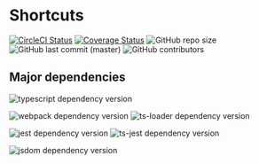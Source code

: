 # Shortcuts

[![CircleCI Status](https://circleci.com/gh/hegedus-adam/shortcuts.svg?style=shield)](https://app.circleci.com/pipelines/github/hegedus-adam/shortcuts?branch=master)
[![Coverage Status](https://coveralls.io/repos/github/hegedus-adam/shortcuts/badge.svg?branch=master)](https://coveralls.io/github/hegedus-adam/shortcuts?branch=master)
![GitHub repo size](https://img.shields.io/github/repo-size/hegedus-adam/shortcuts)
![GitHub last commit (master)](https://img.shields.io/github/last-commit/hegedus-adam/shortcuts/master)
![GitHub contributors](https://img.shields.io/github/contributors/hegedus-adam/shortcuts)

## Major dependencies

![typescript dependency version](https://img.shields.io/github/package-json/dependency-version/hegedus-adam/shortcuts/dev/typescript)

![webpack dependency version](https://img.shields.io/github/package-json/dependency-version/hegedus-adam/shortcuts/dev/webpack)
![ts-loader dependency version](https://img.shields.io/github/package-json/dependency-version/hegedus-adam/shortcuts/dev/ts-loader)

![jest dependency version](https://img.shields.io/github/package-json/dependency-version/hegedus-adam/shortcuts/dev/jest)
![ts-jest dependency version](https://img.shields.io/github/package-json/dependency-version/hegedus-adam/shortcuts/dev/ts-jest)

![jsdom dependency version](https://img.shields.io/github/package-json/dependency-version/hegedus-adam/shortcuts/dev/jsdom)

